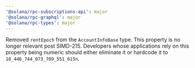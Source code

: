 ```yaml
---
'@solana/rpc-subscriptions-api': major
'@solana/rpc-graphql': major
'@solana/rpc-types': major
---
```


Removed `rentEpoch` from the `AccountInfoBase` type. This property is no longer relevant post SIMD-215. Developers whose applications rely on this property being numeric should either eliminate it or hardcode it to `18_446_744_073_709_551_615n`.
